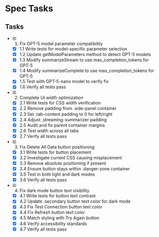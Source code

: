 # Spec Tasks

## Tasks

- [x] 1. Fix GPT-5 model parameter compatibility
  - [x] 1.1 Write tests for model-specific parameter selection
  - [x] 1.2 Update getModelParameters method to detect GPT-5 models
  - [x] 1.3 Modify summarizeStream to use max_completion_tokens for GPT-5
  - [x] 1.4 Modify summarizeComplete to use max_completion_tokens for GPT-5
  - [x] 1.5 Test with GPT-5-nano model to verify fix
  - [x] 1.6 Verify all tests pass

- [x] 2. Complete UI width optimization
  - [x] 2.1 Write tests for CSS width verification
  - [x] 2.2 Remove padding from .side-panel container
  - [x] 2.3 Set .tab-content padding to 0 for left/right
  - [x] 2.4 Adjust .streaming-summarizer padding
  - [x] 2.5 Audit and fix parent container margins
  - [x] 2.6 Test width across all tabs
  - [x] 2.7 Verify all tests pass

- [x] 3. Fix Delete All Data button positioning
  - [x] 3.1 Write tests for button placement
  - [x] 3.2 Investigate current CSS causing misplacement
  - [x] 3.3 Remove absolute positioning if present
  - [x] 3.4 Ensure button stays within .danger-zone container
  - [x] 3.5 Test in both light and dark modes
  - [x] 3.6 Verify all tests pass

- [x] 4. Fix dark mode button text visibility
  - [x] 4.1 Write tests for button text contrast
  - [x] 4.2 Update .secondary button text color for dark mode
  - [x] 4.3 Fix Test Connection button text color
  - [x] 4.4 Fix Refresh button text color
  - [x] 4.5 Match styling with Try Again button
  - [x] 4.6 Verify accessibility standards
  - [x] 4.7 Verify all tests pass
